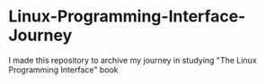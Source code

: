# Linux-Programming-Interface-Journey
I made this repository to archive my journey in studying "The Linux Programming Interface" book 
